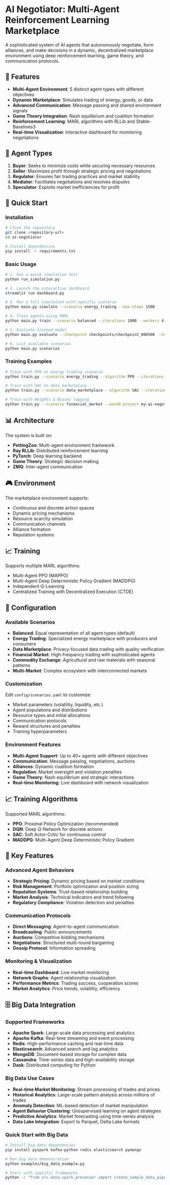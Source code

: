 # AI Negotiator: Multi-Agent Reinforcement Learning Marketplace

A sophisticated system of AI agents that autonomously negotiate, form alliances, and make decisions in a dynamic, decentralized marketplace environment using deep reinforcement learning, game theory, and communication protocols.

## 🎯 Features

- **Multi-Agent Environment**: 5 distinct agent types with different objectives
- **Dynamic Marketplace**: Simulates trading of energy, goods, or data
- **Advanced Communication**: Message passing and shared environment signals
- **Game Theory Integration**: Nash equilibrium and coalition formation
- **Reinforcement Learning**: MARL algorithms with RLLib and Stable-Baselines3
- **Real-time Visualization**: Interactive dashboard for monitoring negotiations

## 🤖 Agent Types

1. **Buyer**: Seeks to minimize costs while securing necessary resources
2. **Seller**: Maximizes profit through strategic pricing and negotiations
3. **Regulator**: Ensures fair trading practices and market stability
4. **Mediator**: Facilitates negotiations and resolves disputes
5. **Speculator**: Exploits market inefficiencies for profit

## 🚀 Quick Start

### Installation

```bash
# Clone the repository
git clone <repository-url>
cd ai-negotiator

# Install dependencies
pip install -r requirements.txt
```

### Basic Usage

```bash
# 1. Run a quick simulation test
python run_simulation.py

# 2. Launch the interactive dashboard
streamlit run dashboard.py

# 3. Run a full simulation with specific scenario
python main.py simulate --scenario energy_trading --max-steps 1500

# 4. Train agents using MARL
python main.py train --scenario balanced --iterations 1000 --workers 4

# 5. Evaluate trained model
python main.py evaluate --checkpoint checkpoints/checkpoint_000500 --eval-episodes 20

# 6. List available scenarios
python main.py scenarios
```

### Training Examples

```bash
# Train with PPO on energy trading scenario
python train.py --scenario energy_trading --algorithm PPO --iterations 1500

# Train with SAC on data marketplace
python train.py --scenario data_marketplace --algorithm SAC --iterations 1200

# Train with Weights & Biases logging
python train.py --scenario financial_market --wandb-project my-ai-negotiator
```

## 📊 Architecture

The system is built on:
- **PettingZoo**: Multi-agent environment framework
- **Ray RLLib**: Distributed reinforcement learning
- **PyTorch**: Deep learning backend
- **Game Theory**: Strategic decision making
- **ZMQ**: Inter-agent communication

## 🎮 Environment

The marketplace environment supports:
- Continuous and discrete action spaces
- Dynamic pricing mechanisms
- Resource scarcity simulation
- Communication channels
- Alliance formation
- Reputation systems

## 📈 Training

Supports multiple MARL algorithms:
- Multi-Agent PPO (MAPPO)
- Multi-Agent Deep Deterministic Policy Gradient (MADDPG)
- Independent Q-Learning
- Centralized Training with Decentralized Execution (CTDE)

## 🔧 Configuration

### Available Scenarios

- **Balanced**: Equal representation of all agent types (default)
- **Energy Trading**: Specialized energy marketplace with producers and consumers
- **Data Marketplace**: Privacy-focused data trading with quality verification
- **Financial Market**: High-frequency trading with sophisticated agents
- **Commodity Exchange**: Agricultural and raw materials with seasonal patterns
- **Multi-Market**: Complex ecosystem with interconnected markets

### Customization

Edit `config/scenarios.yaml` to customize:
- Market parameters (volatility, liquidity, etc.)
- Agent populations and distributions
- Resource types and initial allocations
- Communication protocols
- Reward structures and penalties
- Training hyperparameters

### Environment Features

- **Multi-Agent Support**: Up to 40+ agents with different objectives
- **Communication**: Message passing, negotiations, auctions
- **Alliances**: Dynamic coalition formation
- **Regulation**: Market oversight and violation penalties  
- **Game Theory**: Nash equilibrium and strategic interactions
- **Real-time Monitoring**: Live dashboard with network visualization

## 📈 Training Algorithms

Supported MARL algorithms:
- **PPO**: Proximal Policy Optimization (recommended)
- **DQN**: Deep Q-Network for discrete actions
- **SAC**: Soft Actor-Critic for continuous control
- **MADDPG**: Multi-Agent Deep Deterministic Policy Gradient

## 🎯 Key Features

### Advanced Agent Behaviors
- **Strategic Pricing**: Dynamic pricing based on market conditions
- **Risk Management**: Portfolio optimization and position sizing
- **Reputation Systems**: Trust-based relationship building
- **Market Analysis**: Technical indicators and trend following
- **Regulatory Compliance**: Violation detection and penalties

### Communication Protocols
- **Direct Messaging**: Agent-to-agent communication
- **Broadcasting**: Public announcements
- **Auctions**: Competitive bidding mechanisms
- **Negotiations**: Structured multi-round bargaining
- **Gossip Protocol**: Information spreading

### Monitoring & Visualization
- **Real-time Dashboard**: Live market monitoring
- **Network Graphs**: Agent relationship visualization
- **Performance Metrics**: Trading success, cooperation scores
- **Market Analytics**: Price trends, volatility, efficiency

## 🗄️ Big Data Integration

### Supported Frameworks
- **Apache Spark**: Large-scale data processing and analytics
- **Apache Kafka**: Real-time streaming and event processing
- **Redis**: High-performance caching and real-time data
- **Elasticsearch**: Advanced search and log analytics
- **MongoDB**: Document-based storage for complex data
- **Cassandra**: Time-series data and high-availability storage
- **Dask**: Distributed computing for Python

### Big Data Use Cases
- **Real-time Market Monitoring**: Stream processing of trades and prices
- **Historical Analytics**: Large-scale pattern analysis across millions of trades
- **Anomaly Detection**: ML-based detection of market manipulation
- **Agent Behavior Clustering**: Unsupervised learning on agent strategies
- **Predictive Analytics**: Market forecasting using time-series analysis
- **Data Lake Integration**: Export to Parquet, Delta Lake formats

### Quick Start with Big Data

```bash
# Install big data dependencies
pip install pyspark kafka-python redis elasticsearch pymongo

# Run big data demonstration
python examples/big_data_example.py

# Start with specific frameworks
python -c "from src.data.spark_processor import create_sample_data_pipeline; create_sample_data_pipeline()"
```